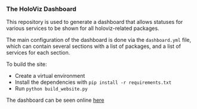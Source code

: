 ### The HoloViz Dashboard

This repository is used to generate a dashboard that allows statuses for various
services to be shown for all holoviz-related packages.

The main configuration of the dashboard is done via the ``dashboard.yml`` file,
which can contain several sections with a list of packages, and a list of services for each
section.

To build the site:

- Create a virtual environment
- Install the dependencies with `pip install -r requirements.txt`
- Run `python build_website.py`

The dashboard can be seen online [here](http://status.holoviz.org)
